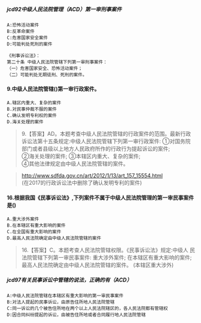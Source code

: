 ##### jcd92中级人民法院管理（ACD）第一审刑事案件
    A:恐怖活动案件
    B:反革命案件
    C:危害国家安全案件
    D:可能判处死刑的案件
    
    《刑事诉讼法》：
    第二十条 中级人民法院管辖下列第一审刑事案件：
    （一）危害国家安全、恐怖活动案件；
    （二）可能判处无期徒刑、死刑的案件。

#### 9.中级人民法院管辖()第一审行政案件。
    A.辖区内重大、复杂的案件
    B.对民事仲裁不服的案件
    C.确认发明专利权的案件
    D.海关处理的案件
>   9.【答案】AD。本题考查中级人民法院管辖的行政案件的范围。最新行政
    诉讼法第十五条规定:中级人民法院管辖下列第一审行政案件:
    ①对国务院部门或者县级以上地方人民政府所作的行政行为提起诉讼的案件;   
    ②海关处理的案件;
    ③本辖区内重大、复杂的案件;   
    ④其他法律规定由中级人民法院管辖的案件。   
    
>   http://www.sdfda.gov.cn/art/2012/1/13/art_157_15554.html   
    (在2017的行政诉讼法中删除了确认发明专利的案件)

#### 16.根据我国《民事诉讼法》,下列案件不属于中级人民法院管理的第一审民事案件是()
    A.重大涉外案件
    B.在本辖区有重大影响的案件
    C.在全国有重大影响的案件
    D.最高人民法院确定由中级人民法院管辖的案件
>   16.【答案】C。本题考查人民法院管辖权限。《民事诉讼法》规定:中级人
    民法院管辖下列第一审民事案件:
    重大涉外案件;
    在本辖区有重大影响的案件;
    最高人民法院确定由中级人民法院管辖的案件。
    (本辖区重大涉外)

##### jcd97有关民事诉讼中管辖的说法，正确的有（ACD）
    A:中级人民法院管辖在本辖区有重大影响的第一审民事案件
    B:对法人提起的民事诉讼，由原告住所地人民法院管辖
    C:同一诉讼的几个被告住所地在两个以上人民法院辖区的，各人民法院都有管辖权
    D:因合同纠纷提起的诉讼，由被告住所地或者合同履行地人民法院管辖






















